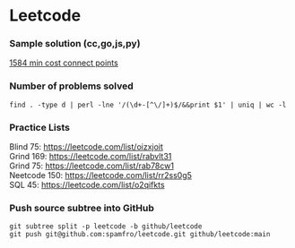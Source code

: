 # Leetcode

### Sample solution (cc,go,js,py)
[1584 min cost connect points](./graph/arch/1584-min-cost-connect-points)  

### Number of problems solved
```
find . -type d | perl -lne '/(\d+-[^\/]+)$/&&print $1' | uniq | wc -l
```
### Practice Lists
Blind 75: https://leetcode.com/list/oizxjoit  
Grind 169: https://leetcode.com/list/rabvlt31  
Grind 75: https://leetcode.com/list/rab78cw1  
Neetcode 150: https://leetcode.com/list/rr2ss0g5  
SQL 45: https://leetcode.com/list/o2qifkts  

### Push source subtree into GitHub
```
git subtree split -p leetcode -b github/leetcode
git push git@github.com:spamfro/leetcode.git github/leetcode:main
```
